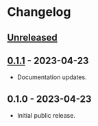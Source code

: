 # Changelog

## [Unreleased]

## [0.1.1] - 2023-04-23

- Documentation updates.

## 0.1.0 - 2023-04-23

- Initial public release.

[Unreleased]: https://github.com/Stranger6667/unicode-intervals/compare/rust-v0.1.1...HEAD
[0.1.1]: https://github.com/Stranger6667/unicode-intervals/compare/rust-v0.1.0...rust-v0.1.1

